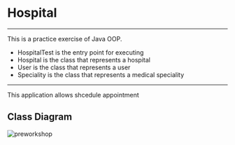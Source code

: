 # Hospital

------------------------------------------------------------------------
This is a practice exercise of Java OOP. 
- HospitalTest is the entry point for executing 
- Hospital is the class that represents a hospital
- User is the class that represents a user
- Speciality is the class that represents a medical speciality
------------------------------------------------------------------------

This application allows shcedule appointment

## Class Diagram

![preworkshop](https://user-images.githubusercontent.com/68924563/217372083-e2015581-26ef-4b4e-ad94-196f93171013.png)
